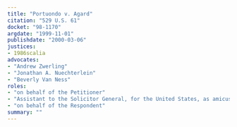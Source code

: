 ```yaml
---
title: "Portuondo v. Agard"
citation: "529 U.S. 61"
docket: "98-1170"
argdate: "1999-11-01"
publishdate: "2000-03-06"
justices:
- 1986scalia
advocates:
- "Andrew Zwerling"
- "Jonathan A. Nuechterlein"
- "Beverly Van Ness"
roles:
- "on behalf of the Petitioner"
- "Assistant to the Solicitor General, for the United States, as amicus curiae, supporting the Petitioner"
- "on behalf of the Respondent"
summary: ""
---
```


